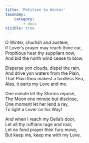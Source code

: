```yaml
---
title: 'Petition to Winter'
taxonomy:
    category:
        - docs
visible: true
---
```


O Winter, churlish and austere,  
If Lover’s prayer may reach thine ear,  
Propitious hear thy suppliant now,  
And bid the north wind cease to blow.

Disperse yon clouds, dispel the rain,  
And drive yon waters from the Plain,  
That Plain thou makest a fordless Sea,  
Alas, it parts my Love and me.

One minute let thy Storms repose,  
The Moon one minute but disclose,  
One moment let her lend a ray,  
To light a Lover on his Way!

And when I reach my Delia’s door,  
Let all thy ruffians rage and roar,  
Let no fond prayer their fury move,  
But keep me, keep me with my Love.